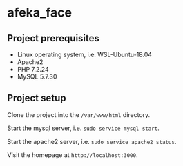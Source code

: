 # afeka_face

## Project prerequisites
- Linux operating system, i.e. WSL-Ubuntu-18.04
- Apache2
- PHP 7.2.24
- MySQL 5.7.30


## Project setup
Clone the project into the `/var/www/html` directory.

Start the mysql server, i.e. `sudo service mysql start`.

Start the apache2 server, i.e. `sudo service apache2 status`.

Visit the homepage at `http://localhost:3000`.